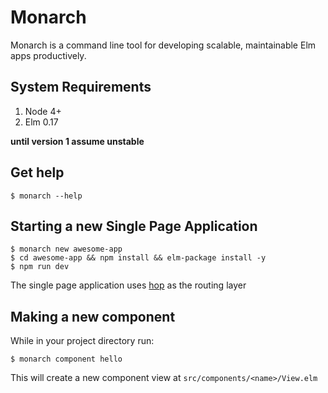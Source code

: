 # Monarch

Monarch is a command line tool for developing scalable, maintainable Elm apps productively.

## System Requirements

1. Node 4+
2. Elm 0.17

**until version 1 assume unstable**

## Get help

```
$ monarch --help
```

## Starting a new Single Page Application

```
$ monarch new awesome-app
$ cd awesome-app && npm install && elm-package install -y
$ npm run dev
```

The single page application uses [hop](https://github.com/sporto/hop) as the routing layer

## Making a new component

While in your project directory run:

```
$ monarch component hello
```

This will create a new component view at `src/components/<name>/View.elm`
